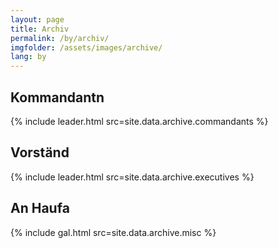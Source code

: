 ```yaml
---
layout: page
title: Archiv
permalink: /by/archiv/
imgfolder: /assets/images/archive/
lang: by
---
```


## Kommandantn
{% include leader.html src=site.data.archive.commandants %}

## Vorständ
{% include leader.html src=site.data.archive.executives %}

## An Haufa
{% include gal.html src=site.data.archive.misc %}
